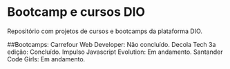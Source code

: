 # Bootcamp e cursos DIO
Repositório com projetos de cursos e bootcamps da plataforma DIO.


##Bootcamps:
Carrefour Web Developer: Não concluído.
Decola Tech 3a edição: Concluído.
Impulso Javascript Evolution: Em andamento.
Santander Code Girls: Em andamento.